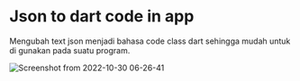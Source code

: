 # Json to dart code in app

Mengubah text json menjadi bahasa code class dart sehingga mudah untuk di gunakan pada suatu program.

![Screenshot from 2022-10-30 06-26-41](https://user-images.githubusercontent.com/82513502/198856147-f8afbc63-21c3-47b6-9764-1766a9390b86.png)
